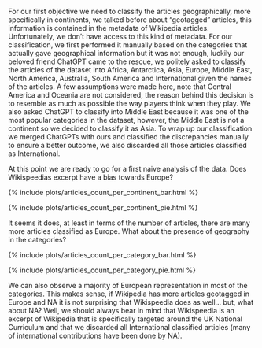 For our first objective we need to classify the articles geographically, more specifically in continents, we talked before about “geotagged” articles, this information is contained in the metadata of Wikipedia articles. Unfortunately, we don’t have access to this kind of metadata. For our classification, we first performed it manually based on the categories that actually gave geographical information but it was not enough, luckily our beloved friend ChatGPT came to the rescue, we politely asked to classify the articles of the dataset into Africa, Antarctica, Asia, Europe, Middle East, North America, Australia, South America and International given the names of the articles. A few assumptions were made here, note that Central America and Oceania are not considered, the reason behind this decision is to resemble as much as possible the way players think when they play. We also asked ChatGPT to classify into Middle East because it was one of the most popular categories in the dataset, however, the Middle East is not a continent so we decided to classify it as Asia. To wrap up our classification we merged ChatGPTs with ours and classified the discrepancies manually to ensure a better outcome, we also discarded all those articles classified as International.

At this point we are ready to go for a first naive analysis of the data. Does Wikispeedias excerpt have a bias towards Europe?

{% include plots/articles_count_per_continent_bar.html %}

{% include plots/articles_count_per_continent_pie.html %}

It seems it does, at least in terms of the number of articles, there are many more articles classified as Europe. What about the presence of geography in the categories?

{% include plots/articles_count_per_category_bar.html %}

{% include plots/articles_count_per_category_pie.html %}

We can also observe a majority of European representation in most of the categories. This makes sense, if Wikipedia has more articles geotagged in Europe and NA it is not surprising that Wikispeedia does as well… but, what about NA? Well, we should always bear in mind that Wikispeedia is an excerpt of Wikipedia that is specifically targeted around the UK National Curriculum and that we discarded all International classified articles (many of international contributions have been done by NA).